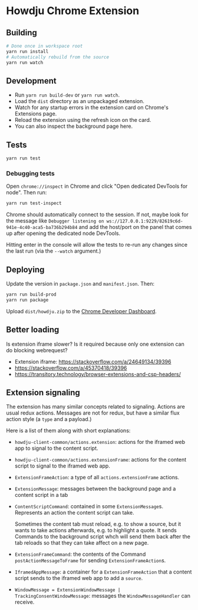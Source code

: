 # Howdju Chrome Extension

## Building

```sh
# Done once in workspace root
yarn run install
# Automatically rebuild from the source
yarn run watch
```

## Development

- Run `yarn run build-dev` or `yarn run watch`.
- Load the `dist` directory as an unpackaged extension.
- Watch for any startup errors in the extension card on Chrome's Extensions page.
- Reload the extension using the refresh icon on the card.
- You can also inspect the background page here.

## Tests

```sh
yarn run test
```

### Debugging tests

Open `chrome://inspect` in Chrome and click "Open dedicated DevTools for node". Then run:

```sh
yarn run test-inspect
```

Chrome should automatically connect to the session. If not, maybe look for the message like
`Debugger listening on ws://127.0.0.1:9229/82619c6d-941e-4c40-aca5-ba736b294b84` and add the host/port on the panel
that comes up after opening the dedicated node DevTools.

Hitting enter in the console will allow the tests to re-run any changes since the last run (via the `--watch` argument.)

## Deploying

Update the version in `package.json` and `manifest.json`. Then:

```sh
yarn run build-prod
yarn run package
```

Upload `dist/howdju.zip` to the [Chrome Developer Dashboard](https://chrome.google.com/webstore/developer/dashboard).

## Better loading

Is extension iframe slower? Is it required because only one
extension can do blocking webrequest?

- Extension iframe: https://stackoverflow.com/a/24649134/39396
- https://stackoverflow.com/a/45370418/39396
- https://transitory.technology/browser-extensions-and-csp-headers/

## Extension signaling

The extension has many similar concepts related to signaling. Actions are usual redux actions.
Messages are not for redux, but have a similar flux action style (a `type` and a payload.)

Here is a list of them along with short explanations:

- `howdju-client-common/actions.extension`: actions for the iframed web app to signal to the content
  script.
- `howdju-client-common/actions.extensionFrame`: actions for the content script to signal to the
  iframed web app.
- `ExtensionFrameAction`: a type of all `actions.extensionFrame` actions.
- `ExtensionMessage`: messages between the background page and a content script in a tab
- `ContentScriptCommand`: contained in some `ExtensionMessage`s. Represents an action the
  content script can take.

  Sometimes the content tab must reload, e.g. to show a source, but it
  wants to take actions afterwards, e.g. to highlight a quote. It sends Commands to the background
  script whch will send them back after the tab reloads so that they can take affect on a new page.

- `ExtensionFrameCommand`: the contents of the Command `postActionMessageToFrame` for sending
  `ExtensionFrameAction`s.
- `IframedAppMessage`: a container for a `ExtensionFrameAction` that a
  content script sends to the iframed web app to add a `source`.
- `WindowMessage = ExtensionWindowMessage | TrackingConsentWindowMessage`: messages the
  `WindowMessageHandler` can receive.
